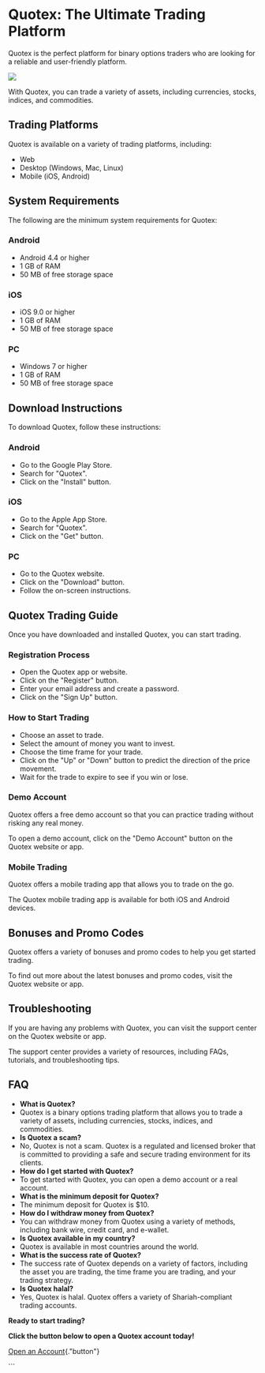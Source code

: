 # Quotex: The Ultimate Trading Platform

Quotex is the perfect platform for binary options traders who are
looking for a reliable and user-friendly platform.

[![](https://static.quotex.io/files/4_en/300_250.jpg)](https://traff.sbs/brokerqxlid)

With Quotex, you can trade a variety of assets, including currencies,
stocks, indices, and commodities.

## Trading Platforms

Quotex is available on a variety of trading platforms, including:

-   Web
-   Desktop (Windows, Mac, Linux)
-   Mobile (iOS, Android)

## System Requirements

The following are the minimum system requirements for Quotex:

### Android

-   Android 4.4 or higher
-   1 GB of RAM
-   50 MB of free storage space

### iOS

-   iOS 9.0 or higher
-   1 GB of RAM
-   50 MB of free storage space

### PC

-   Windows 7 or higher
-   1 GB of RAM
-   50 MB of free storage space

## Download Instructions

To download Quotex, follow these instructions:

### Android

-   Go to the Google Play Store.
-   Search for "Quotex".
-   Click on the "Install" button.

### iOS

-   Go to the Apple App Store.
-   Search for "Quotex".
-   Click on the "Get" button.

### PC

-   Go to the Quotex website.
-   Click on the "Download" button.
-   Follow the on-screen instructions.

## Quotex Trading Guide

Once you have downloaded and installed Quotex, you can start trading.

### Registration Process

-   Open the Quotex app or website.
-   Click on the "Register" button.
-   Enter your email address and create a password.
-   Click on the "Sign Up" button.

### How to Start Trading

-   Choose an asset to trade.
-   Select the amount of money you want to invest.
-   Choose the time frame for your trade.
-   Click on the "Up" or "Down" button to predict the
    direction of the price movement.
-   Wait for the trade to expire to see if you win or lose.

### Demo Account

Quotex offers a free demo account so that you can practice trading
without risking any real money.

To open a demo account, click on the "Demo Account" button on the
Quotex website or app.

### Mobile Trading

Quotex offers a mobile trading app that allows you to trade on the go.

The Quotex mobile trading app is available for both iOS and Android
devices.

## Bonuses and Promo Codes

Quotex offers a variety of bonuses and promo codes to help you get
started trading.

To find out more about the latest bonuses and promo codes, visit the
Quotex website or app.

## Troubleshooting

If you are having any problems with Quotex, you can visit the support
center on the Quotex website or app.

The support center provides a variety of resources, including FAQs,
tutorials, and troubleshooting tips.

## FAQ

-   **What is Quotex?**
-   Quotex is a binary options trading platform that allows you to trade
    a variety of assets, including currencies, stocks, indices, and
    commodities.
-   **Is Quotex a scam?**
-   No, Quotex is not a scam. Quotex is a regulated and licensed broker
    that is committed to providing a safe and secure trading environment
    for its clients.
-   **How do I get started with Quotex?**
-   To get started with Quotex, you can open a demo account or a real
    account.
-   **What is the minimum deposit for Quotex?**
-   The minimum deposit for Quotex is \$10.
-   **How do I withdraw money from Quotex?**
-   You can withdraw money from Quotex using a variety of methods,
    including bank wire, credit card, and e-wallet.
-   **Is Quotex available in my country?**
-   Quotex is available in most countries around the world.
-   **What is the success rate of Quotex?**
-   The success rate of Quotex depends on a variety of factors,
    including the asset you are trading, the time frame you are trading,
    and your trading strategy.
-   **Is Quotex halal?**
-   Yes, Quotex is halal. Quotex offers a variety of Shariah-compliant
    trading accounts.

**Ready to start trading?**

**Click the button below to open a Quotex account today!**

[Open an
Account](\%22https://traff.sbs/brokerqxlid\%22){."button"}

\`\`\`

